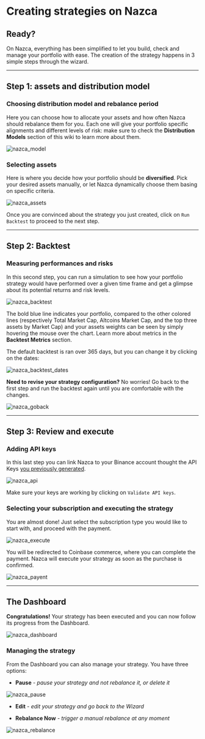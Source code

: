 # Creating strategies on Nazca
## Ready?
On Nazca, everything has been simplified to let you build, check and manage your portfolio with ease. The creation of the strategy happens in 3 simple steps through the wizard.

***

## Step 1: assets and distribution model

### Choosing **distribution model** and **rebalance period**

Here you can choose how to allocate your assets and how often Nazca should rebalance them for you. Each one will give your portfolio specific alignments and different levels of risk: make sure to check the **Distribution Models** section of this wiki to learn more about them.

![nazca_model](https://github.com/NazcaBot/nazcawiki/raw/master/res/nazca_model.png)

### Selecting **assets**

Here is where you decide how your portfolio should be **diversified**. Pick your desired assets manually, or let Nazca dynamically choose them basing on specific criteria.

![nazca_assets](https://github.com/NazcaBot/nazcawiki/raw/master/res/nazca_assets.png)

Once you are convinced about the strategy you just created, click on `Run Backtest` to proceed to the next step.
***
## Step 2: Backtest
### Measuring performances and risks

In this second step, you can run a simulation to see how your portfolio strategy would have performed over a given time frame and get a glimpse about its potential returns and risk levels.

![nazca_backtest](https://github.com/NazcaBot/nazcawiki/raw/master/res/nazca_backtest.png)

The bold blue line indicates your portfolio, compared to the other colored lines (respectively Total Market Cap, Altcoins Market Cap, and the top three assets by Market Cap) and your assets weights can be seen by simply hovering the mouse over the chart. Learn more about metrics in the **Backtest Metrics** section.

The default backtest is ran over 365 days, but you can change it by clicking on the dates:

![nazca_backtest_dates](https://github.com/NazcaBot/nazcawiki/raw/master/res/nazca_bt_dates.png)

**Need to revise your strategy configuration?** No worries! Go back to the first step and run the backtest again until you are comfortable with the changes. 

![nazca_goback](https://github.com/NazcaBot/nazcawiki/raw/master/res/nazca_goback.png)

***
## Step 3: Review and execute
### Adding API keys
In this last step you can link Nazca to your Binance account thought the API Keys [you previously generated](binance.md#Generating_API_keys).

![nazca_api](https://github.com/NazcaBot/nazcawiki/raw/master/res/nazca_api.png)

Make sure your keys are working by clicking on `Validate API keys`.

### Selecting your subscription and executing the strategy
You are almost done! Just select the subscription type you would like to start with, and proceed with the payment.

![nazca_execute](https://github.com/NazcaBot/nazcawiki/raw/master/res/nazca_execute.png)

You will be redirected to Coinbase commerce, where you can complete the payment. Nazca will execute your strategy as soon as the purchase is confirmed.

![nazca_payent](https://github.com/NazcaBot/nazcawiki/raw/master/res/nazc_payment.png)

***

## The Dashboard
**Congratulations!** Your strategy has been executed and you can now follow its progress from the Dashboard.

![nazca_dashboard](https://github.com/NazcaBot/nazcawiki/raw/master/res/dashb.png)

### Managing the strategy
From the Dashboard you can also manage your strategy. You have three options:
* **Pause** - _pause your strategy and not rebalance it, or delete it_

![nazca_pause](https://github.com/NazcaBot/nazcawiki/raw/master/res/nazca_pause.png)

* **Edit** - _edit your strategy and go back to the Wizard_

* **Rebalance Now** - _trigger a manual rebalance at any moment_

![nazca_rebalance](https://github.com/NazcaBot/nazcawiki/raw/master/res/nazca_rebalance.png)







